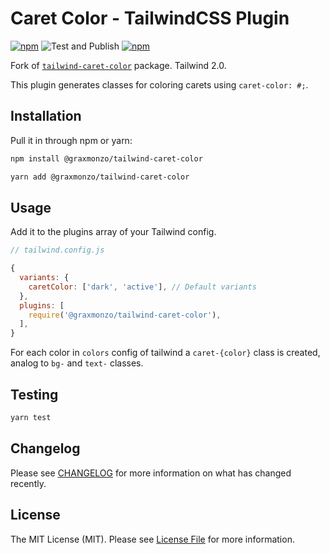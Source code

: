 # Caret Color - TailwindCSS Plugin

[![npm](https://img.shields.io/npm/v/@graxmonzo/tailwind-caret-color.svg)](https://www.npmjs.com/package/@graxmonzo/tailwind-caret-color)
![Test and Publish](https://github.com/GraxMonzo/tailwind-caret-color/workflows/Test%20and%20Publish/badge.svg)
[![npm](https://img.shields.io/npm/dt/@graxmonzo/tailwind-caret-color.svg)](https://www.npmjs.com/package/@graxmonzo/tailwind-caret-color)

Fork of [`tailwind-caret-color`](https://github.com/Naoray/tailwind-caret-color) package. Tailwind 2.0.

This plugin generates classes for coloring carets using `caret-color: #;`.

## Installation

Pull it in through npm or yarn:

```bash
npm install @graxmonzo/tailwind-caret-color
```

```bash
yarn add @graxmonzo/tailwind-caret-color
```

## Usage

Add it to the plugins array of your Tailwind config.

```js
// tailwind.config.js

{
  variants: {
    caretColor: ['dark', 'active'], // Default variants
  },
  plugins: [
    require('@graxmonzo/tailwind-caret-color'),
  ],
}
```

For each color in `colors` config of tailwind a `caret-{color}` class is created, analog to `bg-` and `text-` classes.

## Testing

```bash
yarn test
```

## Changelog

Please see [CHANGELOG](CHANGELOG.md) for more information on what has changed recently.

## License

The MIT License (MIT). Please see [License File](LICENSE.md) for more information.
